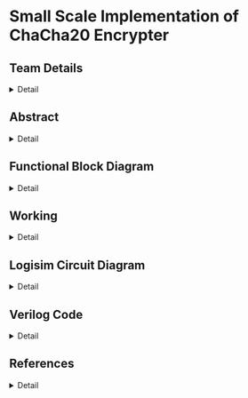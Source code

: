 # Small Scale Implementation of ChaCha20 Encrypter

<!-- First Section -->

## Team Details

<details>
  <summary>Detail</summary>

> Semester: 3rd Sem B. Tech. CSE

> Section: S1

> Team ID: 19

> Member-1: Akhil Sakthieswaran, 231CS108, akhilsakthieswaran.231cs108@nitk.edu.in

> Member-2: Raunil Singh, 231CS148, raunilsingh.231cs148@nitk.edu.in

> Member-3: Sanjay S Bhat, 231CS153, sanjay.231cs153@nitk.edu.in

</details>

<!-- Second Section -->

## Abstract

<details>
  <summary>Detail</summary>
  
  > 
Implementing ChaCha20 on a small-scale hardware system offers an efficient and secure solution for resource-constrained devices like IoT and embedded systems. Its lightweight design ensures low power consumption and high performance without specialized hardware, whileproviding robust encryption, making it ideal for real-time data protection in energy-sensitive applications.<p>

The problem statement we are dealing with in our project is developing a hardware circuit implementation of the ChaCha20 encryption algorithm to enhance throughput, reduce latency, and minimize power consumption. Our design is planned to enable efficient processing for secure communications in embedded systems, addressing limitations found in software implementations while ensuring adaptability for various applications and maintaining high security standards.<p>

The main features of our project include removing the very drawbacks in the implementation of the chacha20 algorithm without using circuits. High latency in software can hinder real-time applications,which can be dealt with using circuits,as hardware circuits can reduce processing time through dedicated data paths and pipelining. Software often consumes more power due to CPU overhead.On the other hand,circuits can be designed for low power operation, ideal for battery-operated devices.Another major pro of using hardware circuits to implement the chacha20 algorithm is that hardware circuits can mitigate certain side-channel attacks through physical design features, enhancing overall security.Finally, software may require significant RAM and CPU resources. Circuits can use smaller, dedicated memory and logic components for efficiency,leading to significant optimization of the implementation

</details>

## Functional Block Diagram

<details>
  <summary>Detail</summary>

> ![image](Block_Diagram/Block-Diagram.png)

</details>

<!-- Third Section -->

## Working

<details>
  <summary>Detail</summary>

> Explain how your model works with the help of a functional table (compulsory) followed by the flowchart.

</details>

<!-- Fourth Section -->

## Logisim Circuit Diagram

<details>
  <summary>Detail</summary>

> Update a neat logisim circuit diagram

</details>

<!-- Fifth Section -->

## Verilog Code

<details>
  <summary>Detail</summary>

>

### Encrpytion Module:

```verilog
//quarter round generator module
module qrg (
    input A, B, C, D,         // 4 inputs
    output reg a, b, c, d     // 4 outputs
);

    always @(*) begin
        case ({A, B, C, D})
            4'b0000: {a, b, c, d} = 4'b0000;
            4'b0001: {a, b, c, d} = 4'b1010;
            4'b0010: {a, b, c, d} = 4'b1101;
            4'b0011: {a, b, c, d} = 4'b0111;
            4'b0100: {a, b, c, d} = 4'b1110;
            4'b0101: {a, b, c, d} = 4'b0100;
            4'b0110: {a, b, c, d} = 4'b0011;
            4'b0111: {a, b, c, d} = 4'b1001;
            4'b1000: {a, b, c, d} = 4'b0101;
            4'b1001: {a, b, c, d} = 4'b1111;
            4'b1010: {a, b, c, d} = 4'b1000;
            4'b1011: {a, b, c, d} = 4'b0010;
            4'b1100: {a, b, c, d} = 4'b1011;
            4'b1101: {a, b, c, d} = 4'b0001;
            4'b1110: {a, b, c, d} = 4'b0110;
            4'b1111: {a, b, c, d} = 4'b1100;
        endcase
    end
endmodule

//2-bit counter module
module two_bit_counter (
    input wire clk,         // Clock input
    input wire reset,       // Asynchronous reset input
    input wire [1:0] init_value, // Initial value input
    input wire lock,        // Lock input to set initial value
    output reg [1:0] count  // 2-bit counter output
);

    always @(posedge clk or posedge reset or posedge lock) begin
        if (reset) begin
            count <= 2'b00;  // Reset counter to 0
        end else if (lock) begin
            count <= init_value;  // Set counter to initial value
        end else begin
            count <= count + 1;  // Increment counter
        end
    end
endmodule

//key stream generator module
module ksg (
    input [3:0] constant,
    input [7:0] key,
    input [1:0] counter,
    input [1:0] nonce,
    output [3:0] final_out1,
    output [3:0] final_out2,
    output [3:0] final_out3,
    output [3:0] final_out4
);
    wire [3:0] qrg_out1, qrg_out2, qrg_out3, qrg_out4;

    // First round of qrg instances with reversed input bits
    qrg qrg1 (
        .A(constant[3]), // Reversed
        .B(key[7]),      // Reversed
        .C(key[6]),      // Reversed
        .D(counter[1]),  // Reversed
        .a(qrg_out1[0]),
        .b(qrg_out1[1]),
        .c(qrg_out1[2]),
        .d(qrg_out1[3])
    );

    qrg qrg2 (
        .A(constant[2]), // Reversed
        .B(key[5]),      // Reversed
        .C(key[4]),      // Reversed
        .D(counter[0]),  // Reversed
        .a(qrg_out2[0]),
        .b(qrg_out2[1]),
        .c(qrg_out2[2]),
        .d(qrg_out2[3])
    );

    qrg qrg3 (
        .A(constant[1]), // Reversed
        .B(key[3]),      // Reversed
        .C(key[2]),      // Reversed
        .D(nonce[1]),    // Reversed
        .a(qrg_out3[0]),
        .b(qrg_out3[1]),
        .c(qrg_out3[2]),
        .d(qrg_out3[3])
    );

    qrg qrg4 (
        .A(constant[0]), // Reversed
        .B(key[1]),      // Reversed
        .C(key[0]),      // Reversed
        .D(nonce[0]),    // Reversed
        .a(qrg_out4[0]),
        .b(qrg_out4[1]),
        .c(qrg_out4[2]),
        .d(qrg_out4[3])
    );

    // Second round of qrg instances with cyclic input bits
    qrg qrg5 (
        .A(qrg_out1[0]),
        .B(qrg_out2[1]),
        .C(qrg_out3[2]),
        .D(qrg_out4[3]),
        .a(final_out1[3]),
        .b(final_out1[2]),
        .c(final_out1[1]),
        .d(final_out1[0])
    );

    qrg qrg6 (
        .A(qrg_out1[1]),
        .B(qrg_out2[2]),
        .C(qrg_out3[3]),
        .D(qrg_out4[0]),
        .a(final_out2[3]),
        .b(final_out2[2]),
        .c(final_out2[1]),
        .d(final_out2[0])
    );

    qrg qrg7 (
        .A(qrg_out1[2]),
        .B(qrg_out2[3]),
        .C(qrg_out3[0]),
        .D(qrg_out4[1]),
        .a(final_out3[3]),
        .b(final_out3[2]),
        .c(final_out3[1]),
        .d(final_out3[0])
    );

    qrg qrg8 (
        .A(qrg_out1[3]),
        .B(qrg_out2[0]),
        .C(qrg_out3[1]),
        .D(qrg_out4[2]),
        .a(final_out4[3]),
        .b(final_out4[2]),
        .c(final_out4[1]),
        .d(final_out4[0])
    );
endmodule

//plain text input module
module plain_text (
    input wire plain_text_input1,       // First input bit
    input wire plain_text_input2,       // Second input bit
    output wire flag,      // Flag output, set to 1 if any input bit is 1
    output wire bit_value  // Output the bit value that is set
);

    // Set the flag if any of the input bits is 1
    or(flag,plain_text_input1,plain_text_input2);

    // Output the bit value that is set (1 if bit1 is set, otherwise 0)
    assign bit_value = plain_text_input1 ? 1'b1 : 1'b0;
endmodule

//bit selector for final output
module four_counter (
    input clk,                // Clock input
    input reset,              // Reset input
    input lock,               // Lock signal
    output reg [3:0] count    // 4-bit counter output
);

    always @(posedge clk or posedge reset) begin
        if (reset) begin
            count <= 4'b0000;  // Reset counter to 0
        end else if (lock) begin
            count <= 4'b1111;  // Set counter to 16 (4'b1111)
        end else begin
            count <= count + 1; // Increment counter
        end
    end
endmodule

module bit_selector (
    input [15:0] data_in,     // 16-bit input data
    input [3:0] clock_in,     // 4-bit input clock
    output reg out            // Selected bit output
);

    // Decoder logic
    always @(*) begin
        case (clock_in)
            4'b0000: out = data_in[15];  // Clock 0 selects last bit
            4'b0001: out = data_in[14];  // Clock 1 selects second-to-last bit
            4'b0010: out = data_in[13];
            4'b0011: out = data_in[12];
            4'b0100: out = data_in[11];
            4'b0101: out = data_in[10];
            4'b0110: out = data_in[9];
            4'b0111: out = data_in[8];
            4'b1000: out = data_in[7];
            4'b1001: out = data_in[6];
            4'b1010: out = data_in[5];
            4'b1011: out = data_in[4];
            4'b1100: out = data_in[3];
            4'b1101: out = data_in[2];
            4'b1110: out = data_in[1];
            4'b1111: out = data_in[0];  // Clock 15 selects first bit
            default: out = 1'b0;
        endcase
    end
endmodule

//main module
module main (
    input wire clk,
    input wire reset,
    input wire [7:0] key,
    input wire [1:0] nonce,
    input wire  plain_text_input1,
    input wire plain_text_input2,
    input wire [1:0] init_value,
    input wire lock,  // Lock input for both counter and bit selector
    output wire final_output
);

    // Internal signals
    wire [1:0] counter_output;
    wire [3:0] ksg_output1, ksg_output2, ksg_output3, ksg_output4;
    wire [3:0] constant = 4'b1101;

    wire bit_selector_output;
    wire plain_text_flag;
    wire plain_text_bit_value;

    // Instantiate the two_bit_counter
    two_bit_counter counter_uut (
        .clk(plain_text_flag),
        .reset(reset),
        .init_value(init_value),
        .lock(lock),
        .count(counter_output)
    );

    // Instantiate the ksg module
    ksg ksg_uut (
        .constant(constant),
        .key(key),
        .counter(counter_output),
        .nonce(nonce),
        .final_out1(ksg_output1),
        .final_out2(ksg_output2),
        .final_out3(ksg_output3),
        .final_out4(ksg_output4)
    );

    // Instantiate the plain-text input module
    plain_text plain_text_uut (
        .plain_text_input1(plain_text_input1),
        .plain_text_input2(plain_text_input2),
        .flag(plain_text_flag),
        .bit_value(plain_text_bit_value)
    );

    // Concatenate ksg outputs to form a 16-bit input for bit selector
    wire [15:0] ksg_combined_output = {ksg_output1, ksg_output2, ksg_output3, ksg_output4};
    wire [3:0] four_out;

    four_counter counter_4 (
        .clk(plain_text_flag),
        .reset(reset),
        .lock(lock),
        .count(four_out)
    );

    // Instantiate the bit selector
    bit_selector bit_selector_uut (
        .data_in(ksg_combined_output),
        .clock_in(four_out),  // Use counter output as part of clock input
        // .lock(lock),
        .out(bit_selector_output)
    );

    // XOR the bit selector output with the plain-text bit value
    assign final_output = bit_selector_output ^ plain_text_bit_value;
endmodule
```

### Testbench:

```verilog
//testbench for main module
module main_tb;
    // Inputs
    reg clk;
    reg reset;
    reg [7:0] key;
    reg [1:0] nonce;
    reg  plain_text_input1;
    reg plain_text_input2;
    reg lock;
    reg [1:0] init_value;

    // Outputs
    wire final_output;

    // Instantiate the main module
    main uut (
        .clk(clk),
        .reset(reset),
        .key(key),
        .nonce(nonce),
        .plain_text_input1(plain_text_input1),
        .plain_text_input2(plain_text_input2),
        .init_value(init_value),
        .lock(lock),
        .final_output(final_output)
    );

    // Clock generation
    initial begin
        clk = 0;
        forever #5 clk = ~clk; // 10ns period clock
    end

    // Test sequence
    initial begin
        // Initialize inputs
        reset = 1;
        key = 8'h00;
        nonce = 2'b00;
        plain_text_input1 = 1'b0;
        plain_text_input2 = 1'b0;
        lock = 0;
        init_value = 2'b00;

        // Dump waveform data
        $dumpfile("ChaCha.vcd");
        $dumpvars(0, main_tb);

        // Apply test vectors
        #10 reset=0;
        #10 key = 8'b11011011; nonce = 2'b11; lock = 1;init_value = 2'b01;
        #10 lock = 0;
        #10 plain_text_input1 = 1'b1;
        #10 plain_text_input1 = 1'b0;
        #10 plain_text_input1 = 1'b1;
        #10 plain_text_input1 = 1'b0;
        #10 plain_text_input1 = 1'b1;
        #10 plain_text_input1 = 1'b0;

        // #50 reset = 1;
        #10 reset = 0; key = 8'b11011011; nonce = 2'b00; plain_text_input1 = 1'b0;;

        // Finish simulation
        #100 $finish;
    end

    initial begin
        // Monitor the outputs
        $monitor("At time %t, key = %b, nonce = %b, plain_text_input1 = %b,plain_text_input0 = %b, lock = %b, counter_init_value = %b, final_output = %b",
                 $time, key, nonce, plain_text_input1,plain_text_input2, lock, init_value,final_output);
    end
endmodule


```

</details>

## References

<details>
  <summary>Detail</summary>
  
>
1. ComputerPhile - YouTube<br>
https://youtu.be/UeIpq-C-GSA?si=nAy34VoO6TG0Eg_5<p>
2. ChaCha20 and Poly1305 for IETF Protocols<br> https://datatracker.ietf.org/doc/html/rfc7539<p>
3. Wikipedia<br>
https://en.wikipedia.org/wiki/ChaCha20-Poly1305
   
</details>
